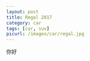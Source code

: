 ```yaml
---
layout: post
title: Regal 2017
category: car
tags: [car, suv]
picurl: /images/car/regal.jpg
---
```



你好